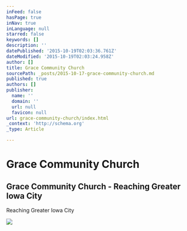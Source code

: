 ```yaml
---
inFeed: false
hasPage: true
inNav: true
inLanguage: null
starred: false
keywords: []
description: ''
datePublished: '2015-10-19T02:03:36.761Z'
dateModified: '2015-10-19T02:03:24.958Z'
author: []
title: Grace Community Church
sourcePath: _posts/2015-10-17-grace-community-church.md
published: true
authors: []
publisher:
  name: ''
  domain: ''
  url: null
  favicon: null
url: grace-community-church/index.html
_context: 'http://schema.org'
_type: Article

---
```

# Grace Community Church

<article style=""><h1>Grace Community Church - Reaching Greater Iowa City</h1><p>Reaching Greater Iowa City</p><img src="http://www.graceb3.org/wp-content/uploads/2015/10/Haiti1015_gallery.jpg" /></article>